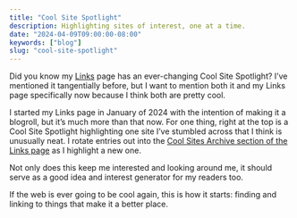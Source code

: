 ```yaml
---
title: "Cool Site Spotlight"
description: Highlighting sites of interest, one at a time.
date: "2024-04-09T09:00:00-08:00"
keywords: ["blog"]
slug: "cool-site-spotlight"
---
```

Did you know my [Links](/links) page has an ever-changing Cool Site Spotlight? I’ve mentioned it tangentially before, but I want to mention both it and my Links page specifically now because I think both are pretty cool.

I started my Links page in January of 2024 with the intention of making it a blogroll, but it’s much more than that now. For one thing, right at the top is a Cool Site Spotlight highlighting one site I’ve stumbled across that I think is unusually neat. I rotate entries out into the [Cool Sites Archive section of the Links page](/links#cool-sites-archive) as I highlight a new one.

Not only does this keep me interested and looking around me, it should serve as a good idea and interest generator for my readers too.

If the web is ever going to be cool again, this is how it starts: finding and linking to things that make it a better place.

